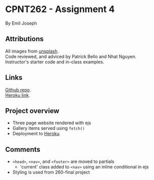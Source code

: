 # CPNT262 - Assignment 4

By Emil Joseph

## Attributions

All images from [unsplash](https://unsplash.com/s/photos/cannabis-thc-cbd).  
Code reviewed, and adviced by Patrick Bello and Nhat Nguyen.  
Instructor's starter code and in-class examples.

## Links

[Github repo](https://github.com/ejoseph89/cpnt262-a4).  
[Heroku link](https://cpnt262-a4-ej.herokuapp.com/).

## Project overview

- Three page website rendered with ejs
- Gallery items served using `fetch()`
- Deployment to [Heroku](https://www.heroku.com/).

## Comments

- `<head>`, `<nav>`, and `<footer>` are moved to partials
  - 'current' class added to `<nav>` using an inline conditional in ejs
- Styling is used from 260-final project
